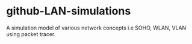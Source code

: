 # github-LAN-simulations
A simulation model of various network concepts i.e SOHO, WLAN, VLAN using packet tracer.
